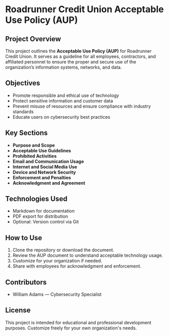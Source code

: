 # Roadrunner Credit Union Acceptable Use Policy (AUP)

## Project Overview

This project outlines the **Acceptable Use Policy (AUP)** for Roadrunner Credit Union. It serves as a guideline for all employees, contractors, and affiliated personnel to ensure the proper and secure use of the organization’s information systems, networks, and data.

## Objectives

- Promote responsible and ethical use of technology
- Protect sensitive information and customer data
- Prevent misuse of resources and ensure compliance with industry standards
- Educate users on cybersecurity best practices

## Key Sections

- **Purpose and Scope**
- **Acceptable Use Guidelines**
- **Prohibited Activities**
- **Email and Communication Usage**
- **Internet and Social Media Use**
- **Device and Network Security**
- **Enforcement and Penalties**
- **Acknowledgment and Agreement**

## Technologies Used

- Markdown for documentation
- PDF export for distribution
- Optional: Version control via Git

## How to Use

1. Clone the repository or download the document.
2. Review the AUP document to understand acceptable technology usage.
3. Customize for your organization if needed.
4. Share with employees for acknowledgment and enforcement.

## Contributors

- William Adams — Cybersecurity Specialist

## License

This project is intended for educational and professional development purposes. Customize freely for your own organization's needs.
